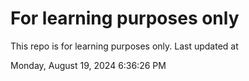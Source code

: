 # For learning purposes only
This repo is for learning purposes only.
Last updated at

Monday, August 19, 2024 6:36:26 PM

